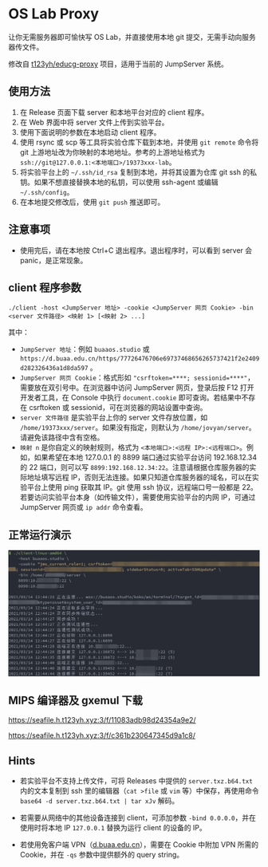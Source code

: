 # OS Lab Proxy
让你无需服务器即可愉快写 OS Lab，并直接使用本地 git 提交，无需手动向服务器传文件。

修改自 [t123yh/educg-proxy](https://github.com/t123yh/educg-proxy) 项目，适用于当前的 JumpServer 系统。

## 使用方法
1. 在 Release 页面下载 server 和本地平台对应的 client 程序。
2. 在 Web 界面中将 server 文件上传到实验平台。
3. 使用下面说明的参数在本地启动 client 程序。
4. 使用 rsync 或 scp 等工具将实验仓库下载到本地，并使用 `git remote` 命令将 git 上游地址改为你映射的本地地址。参考的上游地址格式为 `ssh://git@127.0.0.1:<本地端口>/19373xxx-lab`。
5. 将实验平台上的 `~/.ssh/id_rsa` 复制到本地，并将其设置为仓库 git ssh 的私钥。如果不想直接替换本地的私钥，可以使用 ssh-agent 或编辑 `~/.ssh/config`。
6. 在本地提交修改后，使用 `git push` 推送即可。

## 注意事项

* 使用完后，请在本地按 Ctrl+C 退出程序。退出程序时，可以看到 server 会 panic，是正常现象。

## client 程序参数
`./client -host <JumpServer 地址> -cookie <JumpServer 网页 Cookie> -bin <server 文件路径> <映射 1> [<映射 2> ...]`

其中：
* `JumpServer 地址`：例如 `buaaos.studio` 或 `https://d.buaa.edu.cn/https/77726476706e69737468656265737421f2e2409d282326436a1d8da597` 。
* `JumpServer 网页 Cookie`：格式形如 `"csrftoken=****; sessionid=****"`，需要放在双引号中。在浏览器中访问 JumpServer 网页，登录后按 F12 打开开发者工具，在 Console 中执行 `document.cookie` 即可查询。若结果中不存在 csrftoken 或 sessionid，可在浏览器的网站设置中查询。
* `server 文件路径` 是实验平台上你的 server 文件存放位置，如 `/home/19373xxx/server`。如果没有指定，则默认为 `/home/jovyan/server`。请避免该路径中含有空格。
* `映射 n` 是你自定义的映射规则，格式为 `<本地端口>:<远程 IP>:<远程端口>`。例如，如果希望在本地 127.0.0.1 的 8899 端口通过实验平台访问 192.168.12.34 的 22 端口，则可以写 `8899:192.168.12.34:22`。注意请根据仓库服务器的实际地址填写远程 IP，否则无法连接。如果只知道仓库服务器的域名，可以在实验平台上使用 ping 获取其 IP。git 使用 ssh 协议，远程端口号一般都是 22。若要访问实验平台本身（如传输文件），需要使用实验平台的内网 IP，可通过 JumpServer 网页或 `ip addr` 命令查看。

## 正常运行演示
![演示截图](imgs/demo2.png)

## MIPS 编译器及 gxemul 下载
https://seafile.h.t123yh.xyz:3/f/11083adb98d24354a9e2/

https://seafile.h.t123yh.xyz:3/f/c361b230647345d9a1c8/

## Hints

- 若实验平台不支持上传文件，可将 Releases 中提供的 `server.txz.b64.txt` 内的文本复制到 ssh 里的编辑器（`cat >file` 或 `vim` 等）中保存，再使用命令 `base64 -d server.txz.b64.txt | tar xJv` 解码。

- 若需要从网络中的其他设备连接到 client，可添加参数 `-bind 0.0.0.0`，并在使用时将本地 IP `127.0.0.1` 替换为运行 client 的设备的 IP。

- 若使用免客户端 VPN（[d.buaa.edu.cn](https://d.buaa.edu.cn)），需要在 Cookie 中附加 VPN 所需的 Cookie，并在 `-qs` 参数中提供额外的 query string。
